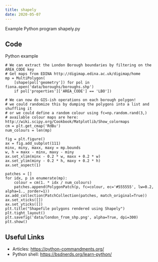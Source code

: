 ```yaml
---
title: shapely
date: 2020-05-07
---
```

Example Python program shapely.py


## Code

Python example

    # We can extract the London Borough boundaries by filtering on the AREA_CODE key
    # Get maps from EDINA http://digimap.edina.ac.uk/digimap/home
    mp = MultiPolygon(
        [shape(pol['geometry']) for pol in fiona.open('data/boroughs/boroughs.shp')
        if pol['properties']['AREA_CODE'] == 'LBO'])
    
    # We can now do GIS-ish operations on each borough polygon!
    # we could randomize this by dumping the polygons into a list and shuffling it
    # or we could define a random colour using fc=np.random.rand(3,)
    # available colour maps are here: http://wiki.scipy.org/Cookbook/Matplotlib/Show_colormaps
    cm = plt.get_cmap('RdBu')
    num_colours = len(mp)
     
    fig = plt.figure()
    ax = fig.add_subplot(111)
    minx, miny, maxx, maxy = mp.bounds
    w, h = maxx - minx, maxy - miny
    ax.set_xlim(minx - 0.2 * w, maxx + 0.2 * w)
    ax.set_ylim(miny - 0.2 * h, maxy + 0.2 * h)
    ax.set_aspect(1)
    
    patches = []
    for idx, p in enumerate(mp):
        colour = cm(1. * idx / num_colours)
        patches.append(PolygonPatch(p, fc=colour, ec='#555555', lw=0.2, alpha=1., zorder=1))
    ax.add_collection(PatchCollection(patches, match_original=True))
    ax.set_xticks([])
    ax.set_yticks([])
    plt.title("Shapefile polygons rendered using Shapely")
    plt.tight_layout()
    plt.savefig('data/london_from_shp.png', alpha=True, dpi=300)
    plt.show()
    

## Useful Links

- Articles: https://python-commandments.org/
- Python shell: https://bsdnerds.org/learn-python/
